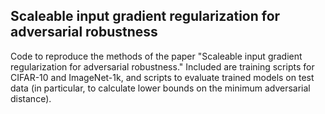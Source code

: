 ## Scaleable input gradient regularization for adversarial robustness

Code to reproduce the methods of the paper "Scaleable input gradient regularization for
adversarial robustness." Included are training scripts for CIFAR-10 and 
ImageNet-1k, and scripts to evaluate trained models on test data (in particular, to calculate lower bounds on the minimum adversarial distance).
